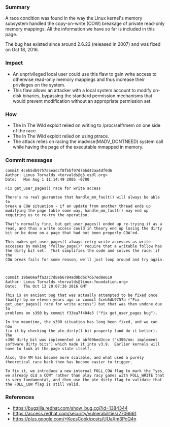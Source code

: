 ### Summary
A race condition was found in the way the Linux kernel's memory subsystem handled the copy-on-write (COW) breakage of private read-only memory mappings. All the information we have so far is included in this page.

The bug has existed since around 2.6.22 (released in 2007) and was fixed on Oct 18, 2016.

### Impact
* An unprivileged local user could use this flaw to gain write access to otherwise read-only memory mappings and thus increase their privileges on the system.
* This flaw allows an attacker with a local system account to modify on-disk binaries, bypassing the standard permission mechanisms that would prevent modification without an appropriate permission set. 

### How
* The In The Wild exploit relied on writing to /proc/self/mem on one side of the race.
* The In The Wild exploit relied on using ptrace.
* The attack relies on racing the madvise(MADV_DONTNEED) system call while having the page of the executable mmapped in memory.

### Commit messages

    commit 4ceb5db9757aaeadcf8fbbf97d76bd42aa4df0d6
    Author: Linus Torvalds <torvalds@g5.osdl.org>
    Date:   Mon Aug 1 11:14:49 2005 -0700

    Fix get_user_pages() race for write access
    
    There's no real guarantee that handle_mm_fault() will always be able to
    break a COW situation - if an update from another thread ends up
    modifying the page table some way, handle_mm_fault() may end up
    requiring us to re-try the operation.
    
    That's normally fine, but get_user_pages() ended up re-trying it as a
    read, and thus a write access could in theory end up losing the dirty
    bit or be done on a page that had not been properly COW'ed.
    
    This makes get_user_pages() always retry write accesses as write
    accesses by making "follow_page()" require that a writable follow has
    the dirty bit set.  That simplifies the code and solves the race: if the
    COW break fails for some reason, we'll just loop around and try again.



    commit 19be0eaffa3ac7d8eb6784ad9bdbc7d67ed8e619
    Author: Linus Torvalds <torvalds@linux-foundation.org>
    Date:   Thu Oct 13 20:07:36 2016 GMT

    This is an ancient bug that was actually attempted to be fixed once
    (badly) by me eleven years ago in commit 4ceb5db9757a ("Fix
    get_user_pages() race for write access") but that was then undone due to
    problems on s390 by commit f33ea7f404e5 ("fix get_user_pages bug").

    In the meantime, the s390 situation has long been fixed, and we can now
    fix it by checking the pte_dirty() bit properly (and do it better).  The
    s390 dirty bit was implemented in abf09bed3cce ("s390/mm: implement
    software dirty bits") which made it into v3.9.  Earlier kernels will
    have to look at the page state itself.

    Also, the VM has become more scalable, and what used a purely
    theoretical race back then has become easier to trigger.

    To fix it, we introduce a new internal FOLL_COW flag to mark the "yes,
    we already did a COW" rather than play racy games with FOLL_WRITE that
    is very fundamental, and then use the pte dirty flag to validate that
    the FOLL_COW flag is still valid.

### References
* https://bugzilla.redhat.com/show_bug.cgi?id=1384344
* https://access.redhat.com/security/vulnerabilities/2706661
* https://plus.google.com/+KeesCook/posts/UUaXm3PcQ4n